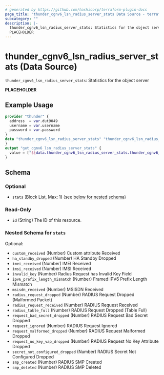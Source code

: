 ```yaml
---
# generated by https://github.com/hashicorp/terraform-plugin-docs
page_title: "thunder_cgnv6_lsn_radius_server_stats Data Source - terraform-provider-thunder"
subcategory: ""
description: |-
  thunder_cgnv6_lsn_radius_server_stats: Statistics for the object server
  PLACEHOLDER
---
```


# thunder_cgnv6_lsn_radius_server_stats (Data Source)

`thunder_cgnv6_lsn_radius_server_stats`: Statistics for the object server

__PLACEHOLDER__

## Example Usage

```terraform
provider "thunder" {
  address  = var.dut9049
  username = var.username
  password = var.password
}
data "thunder_cgnv6_lsn_radius_server_stats" "thunder_cgnv6_lsn_radius_server_stats" {
}
output "get_cgnv6_lsn_radius_server_stats" {
  value = ["${data.thunder_cgnv6_lsn_radius_server_stats.thunder_cgnv6_lsn_radius_server_stats}"]
}
```

<!-- schema generated by tfplugindocs -->
## Schema

### Optional

- `stats` (Block List, Max: 1) (see [below for nested schema](#nestedblock--stats))

### Read-Only

- `id` (String) The ID of this resource.

<a id="nestedblock--stats"></a>
### Nested Schema for `stats`

Optional:

- `custom_received` (Number) Custom attribute Received
- `ha_standby_dropped` (Number) HA Standby Dropped
- `imei_received` (Number) IMEI Received
- `imsi_received` (Number) IMSI Received
- `invalid_key` (Number) Radius Request has Invalid Key Field
- `ipv6_prefix_length_mismatch` (Number) Framed IPV6 Prefix Length Mismatch
- `msisdn_received` (Number) MSISDN Received
- `radius_request_dropped` (Number) RADIUS Request Dropped (Malformed Packet)
- `radius_request_received` (Number) RADIUS Request Received
- `radius_table_full` (Number) RADIUS Request Dropped (Table Full)
- `request_bad_secret_dropped` (Number) RADIUS Request Bad Secret Dropped
- `request_ignored` (Number) RADIUS Request Ignored
- `request_malformed_dropped` (Number) RADIUS Request Malformed Dropped
- `request_no_key_vap_dropped` (Number) RADIUS Request No Key Attribute Dropped
- `secret_not_configured_dropped` (Number) RADIUS Secret Not Configured Dropped
- `smp_created` (Number) RADIUS SMP Created
- `smp_deleted` (Number) RADIUS SMP Deleted


